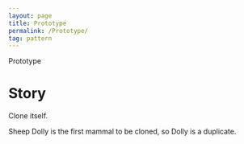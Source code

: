 ```yaml
---
layout: page
title: Prototype
permalink: /Prototype/
tag: pattern
---
```


Prototype


# Story 

Clone itself.

Sheep Dolly is the first mammal to be cloned, so Dolly is a duplicate.





